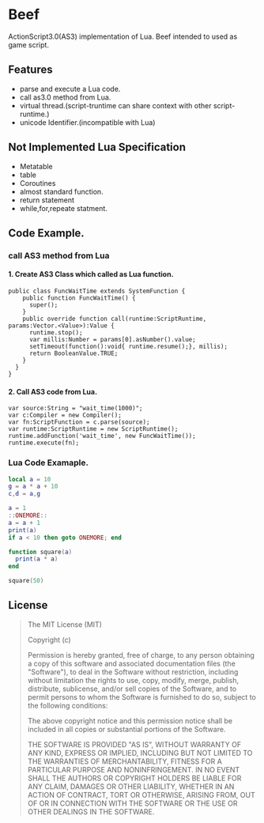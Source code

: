 # Beef

ActionScript3.0(AS3) implementation of Lua.
Beef intended to used as game script.

## Features
 - parse and execute a Lua code.
 - call as3.0 method from Lua.
 - virtual thread.(script-truntime can share context with other script-runtime.)
 - unicode Identifier.(incompatible with Lua)

## Not Implemented Lua Specification
 - Metatable
 - table
 - Coroutines
 - almost standard function.
 - return statement
 - while,for,repeate statment.

## Code Example.

### call AS3 method from Lua

#### 1. Create AS3 Class which called as Lua function.
```as3
public class FuncWaitTime extends SystemFunction {
    public function FuncWaitTime() {
      super();
    }
    public override function call(runtime:ScriptRuntime, params:Vector.<Value>):Value {
      runtime.stop();
      var millis:Number = params[0].asNumber().value;
      setTimeout(function():void{ runtime.resume();}, millis);
      return BooleanValue.TRUE;
    }
  }
}
```

#### 2. Call AS3 code from Lua.
```as3
var source:String = "wait_time(1000)";
var c:Compiler = new Compiler();
var fn:ScriptFunction = c.parse(source);
var runtime:ScriptRuntime = new ScriptRuntime();
runtime.addFunction('wait_time', new FuncWaitTime());
runtime.execute(fn);
```

### Lua Code Examaple.
```Lua
local a = 10
g = a * a + 10
c,d = a,g

a = 1
::ONEMORE::
a = a + 1
print(a)
if a < 10 then goto ONEMORE; end

function square(a)
  print(a * a)
end

square(50)
```

## License
>The MIT License (MIT)
>
>Copyright (c) <year> <copyright holders>
>
>Permission is hereby granted, free of charge, to any person obtaining a copy
>of this software and associated documentation files (the "Software"), to deal
>in the Software without restriction, including without limitation the rights
>to use, copy, modify, merge, publish, distribute, sublicense, and/or sell
>copies of the Software, and to permit persons to whom the Software is
>furnished to do so, subject to the following conditions:
>
>The above copyright notice and this permission notice shall be included in
>all copies or substantial portions of the Software.
>
>THE SOFTWARE IS PROVIDED "AS IS", WITHOUT WARRANTY OF ANY KIND, EXPRESS OR
>IMPLIED, INCLUDING BUT NOT LIMITED TO THE WARRANTIES OF MERCHANTABILITY,
>FITNESS FOR A PARTICULAR PURPOSE AND NONINFRINGEMENT. IN NO EVENT SHALL THE
>AUTHORS OR COPYRIGHT HOLDERS BE LIABLE FOR ANY CLAIM, DAMAGES OR OTHER
>LIABILITY, WHETHER IN AN ACTION OF CONTRACT, TORT OR OTHERWISE, ARISING FROM,
>OUT OF OR IN CONNECTION WITH THE SOFTWARE OR THE USE OR OTHER DEALINGS IN
>THE SOFTWARE.

